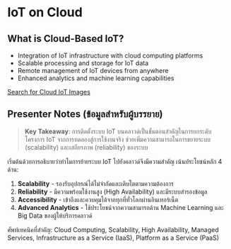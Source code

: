 # IoT on Cloud

## What is Cloud-Based IoT?

- Integration of IoT infrastructure with cloud computing platforms
- Scalable processing and storage for IoT data
- Remote management of IoT devices from anywhere
- Enhanced analytics and machine learning capabilities

[Search for Cloud IoT Images](https://www.google.com/search?q=cloud+iot+infrastructure+diagram&tbm=isch)

## Presenter Notes (ข้อมูลสำหรับผู้บรรยาย)

> **Key Takeaway**: การติดตั้งระบบ IoT บนคลาวด์เป็นขั้นตอนสำคัญในการยกระดับโครงการ IoT จากการทดลองสู่การใช้งานจริง ช่วยเพิ่มความสามารถในการขยายระบบ (scalability) และเสถียรภาพ (reliability) ของระบบ

เริ่มต้นด้วยการอธิบายว่าทำไมการย้ายระบบ IoT ไปยังคลาวด์จึงมีความสำคัญ เน้นประโยชน์หลัก 4 ด้าน:
1. **Scalability** - รองรับอุปกรณ์ได้ไม่จำกัดและเติบโตตามความต้องการ
2. **Reliability** - มีความพร้อมใช้งานสูง (High Availability) และมีระบบสำรองข้อมูล
3. **Accessibility** - เข้าถึงและควบคุมได้จากทุกที่ทั่วโลกผ่านอินเทอร์เน็ต
4. **Advanced Analytics** - ใช้ประโยชน์จากความสามารถด้าน Machine Learning และ Big Data ของผู้ให้บริการคลาวด์

ศัพท์เทคนิคที่สำคัญ: Cloud Computing, Scalability, High Availability, Managed Services, Infrastructure as a Service (IaaS), Platform as a Service (PaaS)
